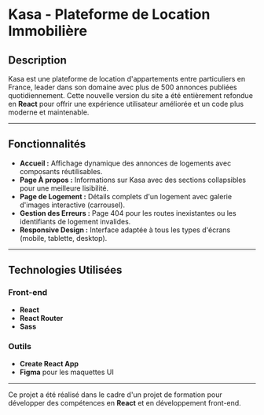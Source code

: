 # Kasa - Plateforme de Location Immobilière

## Description
Kasa est une plateforme de location d'appartements entre particuliers en France, leader dans son domaine avec plus de 500 annonces publiées quotidiennement. Cette nouvelle version du site a été entièrement refondue en **React** pour offrir une expérience utilisateur améliorée et un code plus moderne et maintenable.

---

## Fonctionnalités

- **Accueil :** Affichage dynamique des annonces de logements avec composants réutilisables.
- **Page À propos :** Informations sur Kasa avec des sections collapsibles pour une meilleure lisibilité.
- **Page de Logement :** Détails complets d'un logement avec galerie d'images interactive (carrousel).
- **Gestion des Erreurs :** Page 404 pour les routes inexistantes ou les identifiants de logement invalides.
- **Responsive Design :** Interface adaptée à tous les types d'écrans (mobile, tablette, desktop).

---

## Technologies Utilisées

### Front-end

- **React**
- **React Router**
- **Sass**

### Outils

- **Create React App**
- **Figma** pour les maquettes UI

---

Ce projet a été réalisé dans le cadre d'un projet de formation pour développer des compétences en **React** et en développement front-end.
